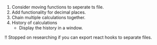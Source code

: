1. Consider moving functions to seperate ts file.
2. Add functionality for decimal places.
3. Chain multiple calculations together.
4. History of calculations
    - Display the history in a window.

!! Stopped on researching if you can export react hooks to separate files.